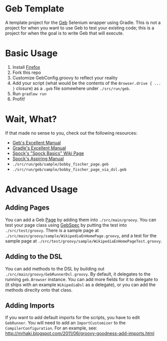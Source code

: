 Geb Template
=============

A template project for the [Geb](http://gebish.org) Selenium wrapper using Gradle.
This is not a project for when you want to use Geb to test your existing code; this is a project
for when the goal is to write Geb that will execute.

Basic Usage
=============

1. Install [Firefox](http://www.mozilla.org/en-US/firefox/new/)
1. Fork this repo
1. Customize GebConfig.groovy to reflect your reality
1. Add your script (what would be the contents of the `Browser.drive { ... }` closure) as a `.geb` file somewhere under `./src/run/geb`.
1. Run `gradlew run`
1. Profit!

Wait, What?
=============

If that made no sense to you, check out the following resources:

* [Geb's Excellent Manual](http://www.gebish.org/manual/current/all.html)
* [Gradle's Excellent Manual](http://www.gradle.org/docs/current/userguide/userguide_single.html)
* [Spock's "Spock Basics" Wiki Page](http://code.google.com/p/spock/wiki/SpockBasics)
* [Spock's Aspiring Manual](http://docs.spockframework.org/en/latest/)
* `./src/run/geb/sample/bobby_fischer_page.geb`
* `./src/run/geb/sample/bobby_fischer_page_via_dsl.geb`

Advanced Usage
==============

Adding Pages
--------------

You can add a Geb [Page](http://www.gebish.org/pages) by adding them into `./src/main/groovy`. You can test your page class using
[GebSpec](http://www.gebish.org/manual/current/testing.html#spock_junit__testng) by putting the test into `./src/test/groovy`. There is a sample page
at `./src/main/groovy/sample/WikipediaEnHomePage.groovy`, and a test for the sample page at `./src/test/groovy/sample/WikipediaEnHomePageTest.groovy`.

Adding to the DSL
-------------------

You can add methods to the DSL by building out `./src/main/groovy/GebRunnerDsl.groovy`. By default, it delegates to the running `geb.Browser` instance. You
can add more fields for it to delegate to (it ships with an example `WikipediaDsl` as a delegate), or you can add the methods direclty onto that class.

Adding Imports
---------------

If you want to add default imports for the scripts, you have to edit `GebRunner`. You will need to add an `ImportCustomizer` to the `CompilerConfiguration`.
For an example, see: http://mrhaki.blogspot.com/2011/06/groovy-goodness-add-imports.html
